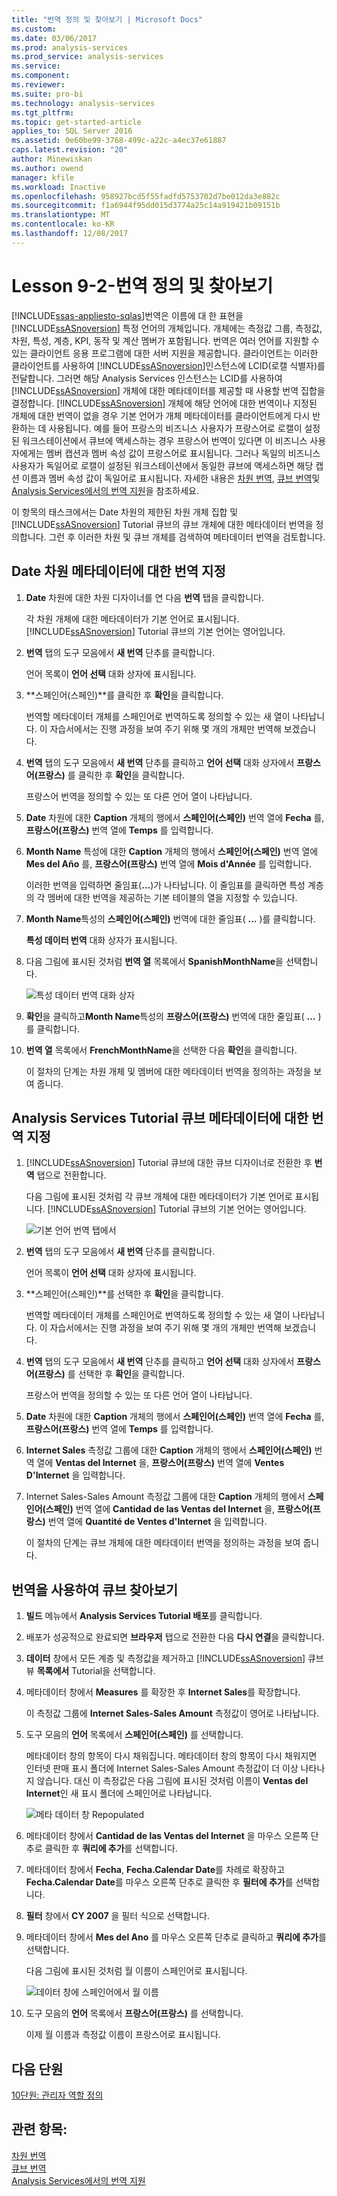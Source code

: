 ```yaml
---
title: "번역 정의 및 찾아보기 | Microsoft Docs"
ms.custom: 
ms.date: 03/06/2017
ms.prod: analysis-services
ms.prod_service: analysis-services
ms.service: 
ms.component: 
ms.reviewer: 
ms.suite: pro-bi
ms.technology: analysis-services
ms.tgt_pltfrm: 
ms.topic: get-started-article
applies_to: SQL Server 2016
ms.assetid: 0e60be99-3768-499c-a22c-a4ec37e61887
caps.latest.revision: "20"
author: Minewiskan
ms.author: owend
manager: kfile
ms.workload: Inactive
ms.openlocfilehash: 958927bcd5f55fadfd5753702d7be012da3e882c
ms.sourcegitcommit: f1a6944f95dd015d3774a25c14a919421b09151b
ms.translationtype: MT
ms.contentlocale: ko-KR
ms.lasthandoff: 12/08/2017
---
```

# <a name="lesson-9-2---defining-and-browsing-translations"></a>Lesson 9-2-번역 정의 및 찾아보기
[!INCLUDE[ssas-appliesto-sqlas](../includes/ssas-appliesto-sqlas.md)]번역은 이름에 대 한 표현을 [!INCLUDE[ssASnoversion](../includes/ssasnoversion-md.md)] 특정 언어의 개체입니다. 개체에는 측정값 그룹, 측정값, 차원, 특성, 계층, KPI, 동작 및 계산 멤버가 포함됩니다. 번역은 여러 언어를 지원할 수 있는 클라이언트 응용 프로그램에 대한 서버 지원을 제공합니다. 클라이언트는 이러한 클라이언트를 사용하여 [!INCLUDE[ssASnoversion](../includes/ssasnoversion-md.md)]인스턴스에 LCID(로캘 식별자)를 전달합니다. 그러면 해당 Analysis Services 인스턴스는 LCID를 사용하여 [!INCLUDE[ssASnoversion](../includes/ssasnoversion-md.md)] 개체에 대한 메타데이터를 제공할 때 사용할 번역 집합을 결정합니다. [!INCLUDE[ssASnoversion](../includes/ssasnoversion-md.md)] 개체에 해당 언어에 대한 번역이나 지정된 개체에 대한 번역이 없을 경우 기본 언어가 개체 메타데이터를 클라이언트에게 다시 반환하는 데 사용됩니다. 예를 들어 프랑스의 비즈니스 사용자가 프랑스어로 로캘이 설정된 워크스테이션에서 큐브에 액세스하는 경우 프랑스어 번역이 있다면 이 비즈니스 사용자에게는 멤버 캡션과 멤버 속성 값이 프랑스어로 표시됩니다. 그러나 독일의 비즈니스 사용자가 독일어로 로캘이 설정된 워크스테이션에서 동일한 큐브에 액세스하면 해당 캡션 이름과 멤버 속성 값이 독일어로 표시됩니다. 자세한 내용은 [차원 번역](../analysis-services/multidimensional-models-olap-logical-dimension-objects/dimension-translations.md), [큐브 번역](../analysis-services/multidimensional-models-olap-logical-cube-objects/cube-translations.md)및 [Analysis Services에서의 번역 지원](../analysis-services/translation-support-in-analysis-services.md)을 참조하세요.  
  
이 항목의 태스크에서는 Date 차원의 제한된 차원 개체 집합 및 [!INCLUDE[ssASnoversion](../includes/ssasnoversion-md.md)] Tutorial 큐브의 큐브 개체에 대한 메타데이터 번역을 정의합니다. 그런 후 이러한 차원 및 큐브 개체를 검색하여 메타데이터 번역을 검토합니다.  
  
## <a name="specifying-translations-for-the-date-dimension-metadata"></a>Date 차원 메타데이터에 대한 번역 지정  
  
1.  **Date** 차원에 대한 차원 디자이너를 연 다음 **번역** 탭을 클릭합니다.  
  
    각 차원 개체에 대한 메타데이터가 기본 언어로 표시됩니다. [!INCLUDE[ssASnoversion](../includes/ssasnoversion-md.md)] Tutorial 큐브의 기본 언어는 영어입니다.  
  
2.  **번역** 탭의 도구 모음에서 **새 번역** 단추를 클릭합니다.  
  
    언어 목록이 **언어 선택** 대화 상자에 표시됩니다.  
  
3.  **스페인어(스페인)**를 클릭한 후 **확인**을 클릭합니다.  
  
    번역할 메타데이터 개체를 스페인어로 번역하도록 정의할 수 있는 새 열이 나타납니다. 이 자습서에서는 진행 과정을 보여 주기 위해 몇 개의 개체만 번역해 보겠습니다.  
  
4.  **번역** 탭의 도구 모음에서 **새 번역** 단추를 클릭하고 **언어 선택** 대화 상자에서 **프랑스어(프랑스)** 를 클릭한 후 **확인**을 클릭합니다.  
  
    프랑스어 번역을 정의할 수 있는 또 다른 언어 열이 나타납니다.  
  
5.  **Date** 차원에 대한 **Caption** 개체의 행에서 **스페인어(스페인)** 번역 열에 **Fecha** 를, **프랑스어(프랑스)** 번역 열에 **Temps** 를 입력합니다.  
  
6.  **Month Name** 특성에 대한 **Caption** 개체의 행에서 **스페인어(스페인)** 번역 열에 **Mes del Año** 를, **프랑스어(프랑스)** 번역 열에 **Mois d'Année** 를 입력합니다.  
  
    이러한 번역을 입력하면 줄임표(**…**)가 나타납니다. 이 줄임표를 클릭하면 특성 계층의 각 멤버에 대한 번역을 제공하는 기본 테이블의 열을 지정할 수 있습니다.  
  
7.  **Month Name**특성의 **스페인어(스페인)** 번역에 대한 줄임표( **…** )를 클릭합니다.  
  
    **특성 데이터 번역** 대화 상자가 표시됩니다.  
  
8.  다음 그림에 표시된 것처럼 **번역 열** 목록에서 **SpanishMonthName**을 선택합니다.  
  
    ![특성 데이터 번역 대화 상자](../analysis-services/media/l9-translations-4.gif "특성 데이터 번역 대화 상자")  
  
9. **확인**을 클릭하고**Month Name**특성의 **프랑스어(프랑스)** 번역에 대한 줄임표( **…** )를 클릭합니다.  
  
10. **번역 열** 목록에서 **FrenchMonthName**을 선택한 다음 **확인**을 클릭합니다.  
  
    이 절차의 단계는 차원 개체 및 멤버에 대한 메타데이터 번역을 정의하는 과정을 보여 줍니다.  
  
## <a name="specifying-translations-for-the-analysis-services-tutorial-cube-metadata"></a>Analysis Services Tutorial 큐브 메타데이터에 대한 번역 지정  
  
1.  [!INCLUDE[ssASnoversion](../includes/ssasnoversion-md.md)] Tutorial 큐브에 대한 큐브 디자이너로 전환한 후 **번역** 탭으로 전환합니다.  
  
    다음 그림에 표시된 것처럼 각 큐브 개체에 대한 메타데이터가 기본 언어로 표시됩니다. [!INCLUDE[ssASnoversion](../includes/ssasnoversion-md.md)] Tutorial 큐브의 기본 언어는 영어입니다.  
  
    ![기본 언어 번역 탭에서](../analysis-services/media/l9-translations-5.gif "기본 언어 번역 탭에서")  
  
2.  **번역** 탭의 도구 모음에서 **새 번역** 단추를 클릭합니다.  
  
    언어 목록이 **언어 선택** 대화 상자에 표시됩니다.  
  
3.  **스페인어(스페인)**를 선택한 후 **확인**을 클릭합니다.  
  
    번역할 메타데이터 개체를 스페인어로 번역하도록 정의할 수 있는 새 열이 나타납니다. 이 자습서에서는 진행 과정을 보여 주기 위해 몇 개의 개체만 번역해 보겠습니다.  
  
4.  **번역** 탭의 도구 모음에서 **새 번역** 단추를 클릭하고 **언어 선택** 대화 상자에서 **프랑스어(프랑스)** 를 선택한 후 **확인**을 클릭합니다.  
  
    프랑스어 번역을 정의할 수 있는 또 다른 언어 열이 나타납니다.  
  
5.  **Date** 차원에 대한 **Caption** 개체의 행에서 **스페인어(스페인)** 번역 열에 **Fecha** 를, **프랑스어(프랑스)** 번역 열에 **Temps** 를 입력합니다.  
  
6.  **Internet Sales** 측정값 그룹에 대한 **Caption** 개체의 행에서 **스페인어(스페인)** 번역 열에 **Ventas del lnternet** 을, **프랑스어(프랑스)** 번역 열에 **Ventes D'Internet** 을 입력합니다.  
  
7.  Internet Sales-Sales Amount 측정값 그룹에 대한 **Caption** 개체의 행에서 **스페인어(스페인)** 번역 열에 **Cantidad de las Ventas del Internet** 을, **프랑스어(프랑스)** 번역 열에 **Quantité de Ventes d'Internet** 을 입력합니다.  
  
    이 절차의 단계는 큐브 개체에 대한 메타데이터 번역을 정의하는 과정을 보여 줍니다.  
  
## <a name="browsing-the-cube-by-using-translations"></a>번역을 사용하여 큐브 찾아보기  
  
1.  **빌드** 메뉴에서 **Analysis Services Tutorial 배포**를 클릭합니다.  
  
2.  배포가 성공적으로 완료되면 **브라우저** 탭으로 전환한 다음 **다시 연결**을 클릭합니다.  
  
3.  **데이터** 창에서 모든 계층 및 측정값을 제거하고 [!INCLUDE[ssASnoversion](../includes/ssasnoversion-md.md)] 큐브 뷰 **목록에서** Tutorial을 선택합니다.  
  
4.  메타데이터 창에서 **Measures** 를 확장한 후 **Internet Sales**를 확장합니다.  
  
    이 측정값 그룹에 **Internet Sales-Sales Amount** 측정값이 영어로 나타납니다.  
  
5.  도구 모음의 **언어** 목록에서 **스페인어(스페인)** 를 선택합니다.  
  
    메타데이터 창의 항목이 다시 채워집니다. 메타데이터 창의 항목이 다시 채워지면 인터넷 판매 표시 폴더에 Internet Sales-Sales Amount 측정값이 더 이상 나타나지 않습니다. 대신 이 측정값은 다음 그림에 표시된 것처럼 이름이 **Ventas del lnternet**인 새 표시 폴더에 스페인어로 나타납니다.  
  
    ![메타 데이터 창 Repopulated](../analysis-services/media/l9-translations-6.gif "Repopulated 메타 데이터 창")  
  
6.  메타데이터 창에서 **Cantidad de las Ventas del Internet** 을 마우스 오른쪽 단추로 클릭한 후 **쿼리에 추가**를 선택합니다.  
  
7.  메타데이터 창에서 **Fecha**, **Fecha.Calendar Date**를 차례로 확장하고 **Fecha.Calendar Date**를 마우스 오른쪽 단추로 클릭한 후 **필터에 추가**를 선택합니다.  
  
8.  **필터** 창에서 **CY 2007** 을 필터 식으로 선택합니다.  
  
9. 메타데이터 창에서 **Mes del Ano** 를 마우스 오른쪽 단추로 클릭하고 **쿼리에 추가**를 선택합니다.  
  
    다음 그림에 표시된 것처럼 월 이름이 스페인어로 표시됩니다.  
  
    ![데이터 창에 스페인어에서 월 이름](../analysis-services/media/l9-translations-7.gif "데이터 창에 스페인어에서 월 이름")  
  
10. 도구 모음의 **언어** 목록에서 **프랑스어(프랑스)** 를 선택합니다.  
  
    이제 월 이름과 측정값 이름이 프랑스어로 표시됩니다.  
  
## <a name="next-lesson"></a>다음 단원  
[10단원: 관리자 역할 정의](../analysis-services/lesson-10-defining-administrative-roles.md)  
  
## <a name="see-also"></a>관련 항목:  
[차원 번역](../analysis-services/multidimensional-models-olap-logical-dimension-objects/dimension-translations.md)  
[큐브 번역](../analysis-services/multidimensional-models-olap-logical-cube-objects/cube-translations.md)  
[Analysis Services에서의 번역 지원](../analysis-services/translation-support-in-analysis-services.md)  
  
  
  
